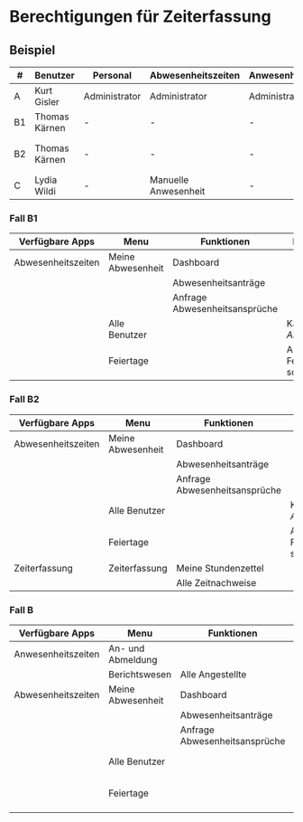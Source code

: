 # Berechtigungen für Zeiterfassung
## Beispiel
| # | Benutzer | Personal | Abwesenheitszeiten | Anwesenheitszeiten | Zeiterfassung |
|----- |----- |----- |----- |----- |----- |
| A | Kurt Gisler | Administrator | Administrator | Administrator | Administrator |
| B1 | Thomas Kärnen | - | - | - | - |
| B2 | Thomas Kärnen | - | - | - | Alle Stundennachweise sehen |
| C | Lydia Wildi | - | Manuelle Anwesenheit | - | - |

### Fall B1
| Verfügbare Apps | Menu | Funktionen | Bemerkungen |
|----- |----- |----- |----- |
| Abwesenheitszeiten | Meine Abwesenheit | Dashboard | |
| | | Abwesenheitsanträge | |
| | | Anfrage Abwesenheitsansprüche | |
| | Alle Benutzer | | Kalender *Alle Abwesenheiten*|
| | Feiertage | | Ansicht alle Feiertage, schreibgeschützt|

### Fall B2
| Verfügbare Apps | Menu | Funktionen | Bemerkungen |
|----- |----- |----- |----- |
| Abwesenheitszeiten | Meine Abwesenheit | Dashboard | |
| | | Abwesenheitsanträge | |
| | | Anfrage Abwesenheitsansprüche | |
| | Alle Benutzer | | Kalender *Alle Abwesenheiten*|
| | Feiertage | | Ansicht alle Feiertage, schreibgeschützt|
| Zeiterfassung | Zeiterfassung| Meine Stundenzettel | |
| | | Alle Zeitnachweise | |


### Fall B
| Verfügbare Apps | Menu | Funktionen | Bemerkungen |
|----- |----- |----- |----- |
|Anwesenheitszeiten | An- und Abmeldung | | Kiosk-Modus |
| | Berichtswesen | Alle Angestellte | |
| Abwesenheitszeiten | Meine Abwesenheit | Dashboard | |
| | | Abwesenheitsanträge | |
| | | Anfrage Abwesenheitsansprüche | |
| | Alle Benutzer | | Kalender *Alle Abwesenheiten*|
| | Feiertage | | Ansicht alle Feiertage, schreibgeschützt|
